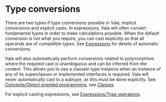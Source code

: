# Type conversions

There are two types if type conversions possible in Vala, implicit conversions and explicit casts. In expressions, Vala will often convert fundamental types in order to make calculations possible. When the default conversion is not what you require, you can cast explicitly so that all operands are of compatible types. See [Expressions](expressions.md) for details of automatic conversions.

Vala will also automatically perform conversions related to polymorphism where the required cast is unambiguous and can be inferred from the context. This allows you to use a classed-type instance when an instance of any of its superclasses or implemented interfaces is required. Vala will never automatically cast to a subtype, as this must be done explicitly. See [Concepts/Object oriented programming](object_oriented_programming.md), see [Classes](classes.md).

For explicit casting expressions, see [Expressions/Type operations](type-operations.md).
